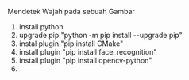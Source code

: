 Mendetek Wajah pada sebuah Gambar

1. install python
2. upgrade pip "python -m pip install --upgrade pip"
3. instal plugin "pip install CMake"
4. install plugin "pip install face_recognition"
5. install plugin "pip install opencv-python"
6. 
